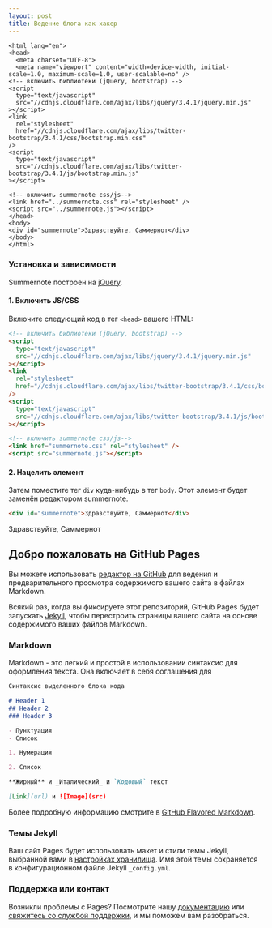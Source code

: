 ```yaml
---
layout: post
title: Ведение блога как хакер
---
```


```
<html lang="en">
<head>
  <meta charset="UTF-8">
  <meta name="viewport" content="width=device-width, initial-scale=1.0, maximum-scale=1.0, user-scalable=no" />
<!-- включить библиотеки (jQuery, bootstrap) -->
<script
  type="text/javascript"
  src="//cdnjs.cloudflare.com/ajax/libs/jquery/3.4.1/jquery.min.js"
></script>
<link
  rel="stylesheet"
  href="//cdnjs.cloudflare.com/ajax/libs/twitter-bootstrap/3.4.1/css/bootstrap.min.css"
/>
<script
  type="text/javascript"
  src="//cdnjs.cloudflare.com/ajax/libs/twitter-bootstrap/3.4.1/js/bootstrap.min.js"
></script>

<!-- включить summernote css/js-->
<link href="../summernote.css" rel="stylesheet" />
<script src="../summernote.js"></script>
</head>
<body>
<div id="summernote">Здравствуйте, Саммернот</div>
</body>
</html>
```

### Установка и зависимости

Summernote построен на [jQuery](http://jquery.com/).

#### 1. Включить JS/CSS

Включите следующий код в тег `<head>` вашего HTML:

```html
<!-- включить библиотеки (jQuery, bootstrap) -->
<script
  type="text/javascript"
  src="//cdnjs.cloudflare.com/ajax/libs/jquery/3.4.1/jquery.min.js"
></script>
<link
  rel="stylesheet"
  href="//cdnjs.cloudflare.com/ajax/libs/twitter-bootstrap/3.4.1/css/bootstrap.min.css"
/>
<script
  type="text/javascript"
  src="//cdnjs.cloudflare.com/ajax/libs/twitter-bootstrap/3.4.1/js/bootstrap.min.js"
></script>

<!-- включить summernote css/js-->
<link href="summernote.css" rel="stylesheet" />
<script src="summernote.js"></script>
```

#### 2. Нацелить элемент

Затем поместите тег `div` куда-нибудь в тег `body`. Этот элемент будет заменён редактором summernote.

```html
<div id="summernote">Здравствуйте, Саммернот</div>
```
<div id="summernote">Здравствуйте, Саммернот</div>

## Добро пожаловать на GitHub Pages

Вы можете использовать [редактор на GitHub](https://github.com/warsan/summernote/edit/gh-pages/index.md) для ведения и предварительного просмотра содержимого вашего сайта в файлах Markdown.

Всякий раз, когда вы фиксируете этот репозиторий, GitHub Pages будет запускать [Jekyll](https://jekyllrb.com/), чтобы перестроить страницы вашего сайта на основе содержимого ваших файлов Markdown.

### Markdown

Markdown - это легкий и простой в использовании синтаксис для оформления текста. Она включает в себя соглашения для

```markdown
Синтаксис выделенного блока кода

# Header 1
## Header 2
### Header 3

- Пунктуация
- Список

1. Нумерация

2. Список

**Жирный** и _Италический_ и `Кодовый` текст

[Link](url) и ![Image](src)
```

Более подробную информацию смотрите в [GitHub Flavored Markdown](https://guides.github.com/features/mastering-markdown/).

### Темы Jekyll

Ваш сайт Pages будет использовать макет и стили темы Jekyll, выбранной вами в [настройках хранилища](https://github.com/warsan/summernote/settings/pages). Имя этой темы сохраняется в конфигурационном файле Jekyll `_config.yml`.

### Поддержка или контакт

Возникли проблемы с Pages? Посмотрите нашу [документацию](https://docs.github.com/categories/github-pages-basics/) или [свяжитесь со службой поддержки](https://support.github.com/contact), и мы поможем вам разобраться.

